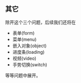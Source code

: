 ## 其它
除开这个三个问题，后续我们还将在

- 表单(form)
- 菜单(menu)
- 嵌入对象(object)
- 进度条(loading)
- 视频(video)
- 手势切换(switch)

等等问题中展开。